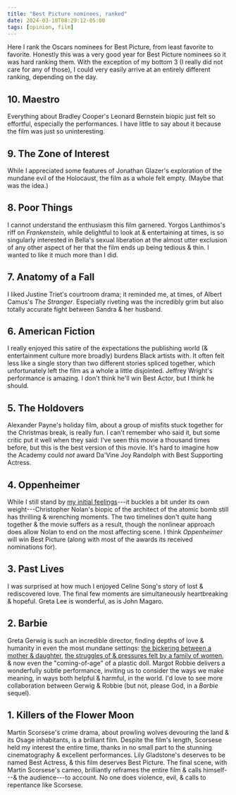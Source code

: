 ```yaml
---
title: "Best Picture nominees, ranked"
date: 2024-03-10T08:29:12-05:00
tags: [opinion, film]
---
```


Here I rank the Oscars nominees for Best Picture, from least favorite to favorite. Honestly this was a very good year for Best Picture nominees so it was hard ranking them. With the exception of my bottom 3 (I really did not care for any of those), I could very easily arrive at an entirely different ranking, depending on the day.

## 10. Maestro

Everything about Bradley Cooper's Leonard Bernstein biopic just felt so effortful, especially the performances. I have little to say about it because the film was just so uninteresting.

## 9. The Zone of Interest

While I appreciated some features of Jonathan Glazer's exploration of the mundane evil of the Holocaust, the film as a whole felt empty. (Maybe that was the idea.)

## 8. Poor Things

I cannot understand the enthusiasm this film garnered. Yorgos Lanthimos's riff on *Frankenstein*, while delightful to look at & entertaining at times, is so singularly interested in Bella's sexual liberation at the almost utter exclusion of any other aspect of her that the film ends up being tedious & thin. I wanted to like it much more than I did.

## 7. Anatomy of a Fall

I liked Justine Triet's courtroom drama; it reminded me, at times, of Albert Camus's *The Stranger*. Especially riveting was the incredibly grim but also totally accurate fight between Sandra & her husband.

## 6. American Fiction

I really enjoyed this satire of the expectations the publishing world (& entertainment culture more broadly) burdens Black artists with. It often felt less like a single story than two different stories spliced together, which unfortunately left the film as a whole a little disjointed. Jeffrey Wright's performance is amazing. I don't think he'll win Best Actor, but I think he should.

## 5. The Holdovers

Alexander Payne's holiday film, about a group of misfits stuck together for the Christmas break, is really fun. I can't remember who said it, but some critic put it well when they said: I've seen this movie a thousand times before, but this is the best version of this movie. It's hard to imagine how the Academy could *not* award Da'Vine Joy Randolph with Best Supporting Actress.

## 4. Oppenheimer

While I still stand by [my initial feelings](https://blog.andrewbelfield.com/posts/20230724_barbenheimer/)---it buckles a bit under its own weight---Christopher Nolan's biopic of the architect of the atomic bomb still has thrilling & wrenching moments. The two timelines don't quite hang together & the movie suffers as a result, though the nonlinear approach does allow Nolan to end on the most affecting scene. I think *Oppenheimer* will win Best Picture (along with most of the awards its received nominations for).

## 3. Past Lives

I was surprised at how much I enjoyed Celine Song's story of lost & rediscovered love. The final few moments are simultaneously heartbreaking & hopeful. Greta Lee is wonderful, as is John Magaro.

## 2. Barbie

Greta Gerwig is such an incredible director, finding depths of love & humanity in even the most mundane settings: [the bickering between a mother & daughter](https://www.youtube.com/watch?v=cNi_HC839Wo), [the struggles of & pressures felt by a family of women](https://www.youtube.com/watch?v=AST2-4db4ic), & now even the "coming-of-age" of a plastic doll. Margot Robbie delivers a wonderfully subtle performance, inviting us to consider the ways we make meaning, in ways both helpful & harmful, in the world. I'd love to see more collaboration between Gerwig & Robbie (but not, please God, in a *Barbie* sequel).

## 1. Killers of the Flower Moon

Martin Scorsese's crime drama, about prowling wolves devouring the land & its Osage inhabitants, is a brilliant film. Despite the film's length, Scorsese held my interest the entire time, thanks in no small part to the stunning cinematography & excellent performances. Lily Gladstone's deserves to be named Best Actress, & this film deserves Best Picture. The final scene, with Martin Scorsese's cameo, brilliantly reframes the entire film & calls himself---& the audience---to account. No one does violence, evil, & calls to repentance like Scorsese.
